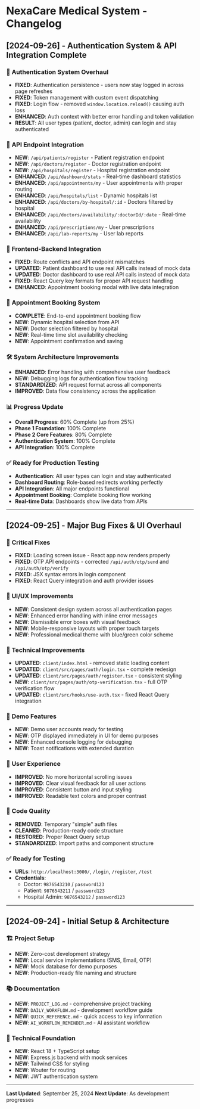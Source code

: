 # NexaCare Medical System - Changelog

## [2024-09-26] - Authentication System & API Integration Complete

### 🔐 **Authentication System Overhaul**
- **FIXED**: Authentication persistence - users now stay logged in across page refreshes
- **FIXED**: Token management with custom event dispatching
- **FIXED**: Login flow - removed `window.location.reload()` causing auth loss
- **ENHANCED**: Auth context with better error handling and token validation
- **RESULT**: All user types (patient, doctor, admin) can login and stay authenticated

### 🚀 **API Endpoint Integration**
- **NEW**: `/api/patients/register` - Patient registration endpoint
- **NEW**: `/api/doctors/register` - Doctor registration endpoint
- **NEW**: `/api/hospitals/register` - Hospital registration endpoint
- **ENHANCED**: `/api/dashboard/stats` - Real-time dashboard statistics
- **ENHANCED**: `/api/appointments/my` - User appointments with proper routing
- **ENHANCED**: `/api/hospitals/list` - Dynamic hospitals list
- **ENHANCED**: `/api/doctors/by-hospital/:id` - Doctors filtered by hospital
- **ENHANCED**: `/api/doctors/availability/:doctorId/:date` - Real-time availability
- **ENHANCED**: `/api/prescriptions/my` - User prescriptions
- **ENHANCED**: `/api/lab-reports/my` - User lab reports

### 🎯 **Frontend-Backend Integration**
- **FIXED**: Route conflicts and API endpoint mismatches
- **UPDATED**: Patient dashboard to use real API calls instead of mock data
- **UPDATED**: Doctor dashboard to use real API calls instead of mock data
- **FIXED**: React Query key formats for proper API request handling
- **ENHANCED**: Appointment booking modal with live data integration

### 📅 **Appointment Booking System**
- **COMPLETE**: End-to-end appointment booking flow
- **NEW**: Dynamic hospital selection from API
- **NEW**: Doctor selection filtered by hospital
- **NEW**: Real-time time slot availability checking
- **NEW**: Appointment confirmation and saving

### 🛠️ **System Architecture Improvements**
- **ENHANCED**: Error handling with comprehensive user feedback
- **NEW**: Debugging logs for authentication flow tracking
- **STANDARDIZED**: API request format across all components
- **IMPROVED**: Data flow consistency across the application

### 📊 **Progress Update**
- **Overall Progress**: 60% Complete (up from 25%)
- **Phase 1 Foundation**: 100% Complete
- **Phase 2 Core Features**: 80% Complete
- **Authentication System**: 100% Complete
- **API Integration**: 100% Complete

### ✅ **Ready for Production Testing**
- **Authentication**: All user types can login and stay authenticated
- **Dashboard Routing**: Role-based redirects working perfectly
- **API Integration**: All major endpoints functional
- **Appointment Booking**: Complete booking flow working
- **Real-time Data**: Dashboards show live data from APIs

---

## [2024-09-25] - Major Bug Fixes & UI Overhaul

### 🚨 **Critical Fixes**
- **FIXED**: Loading screen issue - React app now renders properly
- **FIXED**: OTP API endpoints - corrected `/api/auth/otp/send` and `/api/auth/otp/verify`
- **FIXED**: JSX syntax errors in login component
- **FIXED**: React Query integration and auth provider issues

### 🎨 **UI/UX Improvements**
- **NEW**: Consistent design system across all authentication pages
- **NEW**: Enhanced error handling with inline error messages
- **NEW**: Dismissible error boxes with visual feedback
- **NEW**: Mobile-responsive layouts with proper touch targets
- **NEW**: Professional medical theme with blue/green color scheme

### 🔧 **Technical Improvements**
- **UPDATED**: `client/index.html` - removed static loading content
- **UPDATED**: `client/src/pages/auth/login.tsx` - complete redesign
- **UPDATED**: `client/src/pages/auth/register.tsx` - consistent styling
- **NEW**: `client/src/pages/auth/otp-verification.tsx` - full OTP verification flow
- **UPDATED**: `client/src/hooks/use-auth.tsx` - fixed React Query integration

### 🔑 **Demo Features**
- **NEW**: Demo user accounts ready for testing
- **NEW**: OTP displayed immediately in UI for demo purposes
- **NEW**: Enhanced console logging for debugging
- **NEW**: Toast notifications with extended duration

### 📱 **User Experience**
- **IMPROVED**: No more horizontal scrolling issues
- **IMPROVED**: Clear visual feedback for all user actions
- **IMPROVED**: Consistent button and input styling
- **IMPROVED**: Readable text colors and proper contrast

### 🧹 **Code Quality**
- **REMOVED**: Temporary "simple" auth files
- **CLEANED**: Production-ready code structure
- **RESTORED**: Proper React Query setup
- **STANDARDIZED**: Import paths and component structure

### ✅ **Ready for Testing**
- **URLs**: `http://localhost:3000/`, `/login`, `/register`, `/test`
- **Credentials**: 
  - Doctor: `9876543210` / `password123`
  - Patient: `9876543211` / `password123`
  - Hospital Admin: `9876543212` / `password123`

---

## [2024-09-24] - Initial Setup & Architecture

### 🏗️ **Project Setup**
- **NEW**: Zero-cost development strategy
- **NEW**: Local service implementations (SMS, Email, OTP)
- **NEW**: Mock database for demo purposes
- **NEW**: Production-ready file naming and structure

### 📚 **Documentation**
- **NEW**: `PROJECT_LOG.md` - comprehensive project tracking
- **NEW**: `DAILY_WORKFLOW.md` - development workflow guide
- **NEW**: `QUICK_REFERENCE.md` - quick access to key information
- **NEW**: `AI_WORKFLOW_REMINDER.md` - AI assistant workflow

### 🔧 **Technical Foundation**
- **NEW**: React 18 + TypeScript setup
- **NEW**: Express.js backend with mock services
- **NEW**: Tailwind CSS for styling
- **NEW**: Wouter for routing
- **NEW**: JWT authentication system

---

**Last Updated**: September 25, 2024
**Next Update**: As development progresses